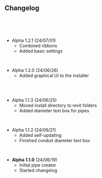 ## Changelog

<br>
<br>
<br>

- Alpha 1.2.1 (24/07/01)
  - Combined ribbons
  - Added basic settings

<br>

- Alpha 1.2.0 (24/06/26)
  - Added graphical UI to the installer

<br>
<br>

- Alpha 1.1.3 (24/06/25)
  - Moved install directory to revit folders
  - Added diameter text box for pipes

<br>

- Alpha 1.1.2 (24/06/21)
  - Added self-updating
  - Finished conduit diameter text box

<br>

- **Alpha 1.1.0** (24/06/19)
  - Initial pipe creator
  - Started changelog
